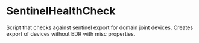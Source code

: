 # SentinelHealthCheck
Script that checks against sentinel export for domain joint devices. Creates export of devices without EDR with misc properties. 
